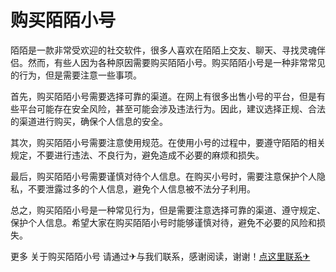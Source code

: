 # 购买陌陌小号

陌陌是一款非常受欢迎的社交软件，很多人喜欢在陌陌上交友、聊天、寻找灵魂伴侣。然而，有些人因为各种原因需要购买陌陌小号。购买陌陌小号是一种非常常见的行为，但是需要注意一些事项。

首先，购买陌陌小号需要选择可靠的渠道。在网上有很多出售小号的平台，但是有些平台可能存在安全风险，甚至可能会涉及违法行为。因此，建议选择正规、合法的渠道进行购买，确保个人信息的安全。

其次，购买陌陌小号需要注意使用规范。在使用小号的过程中，要遵守陌陌的相关规定，不要进行违法、不良行为，避免造成不必要的麻烦和损失。

最后，购买陌陌小号需要谨慎对待个人信息。在购买小号时，需要注意保护个人隐私，不要泄露过多的个人信息，避免个人信息被不法分子利用。

总之，购买陌陌小号是一种常见行为，但是需要注意选择可靠的渠道、遵守规定、保护个人信息。希望大家在购买陌陌小号时能够谨慎对待，避免不必要的风险和损失。

更多 关于购买陌陌小号 请通过✈与我们联系，感谢阅读，谢谢！[点这里联系✈](https://abc.k02.cc)